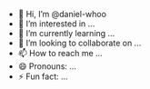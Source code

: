 - 👋 Hi, I’m @daniel-whoo
- 👀 I’m interested in ...
- 🌱 I’m currently learning ...
- 💞️ I’m looking to collaborate on ...
- 📫 How to reach me ...
- 😄 Pronouns: ...
- ⚡ Fun fact: ...

<!---
daniel-whoo/daniel-whoo is a ✨ special ✨ repository because its `README.md` (this file) appears on your GitHub profile.
You can click the Preview link to take a look at your changes.
--->
